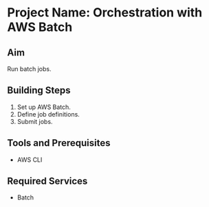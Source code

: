 # Project Name: Orchestration with AWS Batch
## Aim
Run batch jobs.

## Building Steps
1. Set up AWS Batch.
2. Define job definitions.
3. Submit jobs.

## Tools and Prerequisites
- AWS CLI

## Required Services
- Batch
